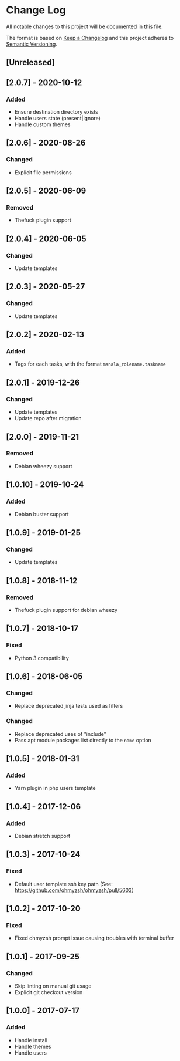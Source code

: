 # Change Log
All notable changes to this project will be documented in this file.

The format is based on [Keep a Changelog](http://keepachangelog.com/)
and this project adheres to [Semantic Versioning](http://semver.org/).

## [Unreleased]

## [2.0.7] - 2020-10-12
### Added
- Ensure destination directory exists
- Handle users state (present|ignore)
- Handle custom themes

## [2.0.6] - 2020-08-26
### Changed
- Explicit file permissions

## [2.0.5] - 2020-06-09
### Removed
- Thefuck plugin support

## [2.0.4] - 2020-06-05
### Changed
- Update templates

## [2.0.3] - 2020-05-27
### Changed
- Update templates

## [2.0.2] - 2020-02-13
### Added
- Tags for each tasks, with the format `manala_rolename.taskname`

## [2.0.1] - 2019-12-26
### Changed
- Update templates
- Update repo after migration

## [2.0.0] - 2019-11-21
### Removed
- Debian wheezy support

## [1.0.10] - 2019-10-24
### Added
- Debian buster support

## [1.0.9] - 2019-01-25
### Changed
- Update templates

## [1.0.8] - 2018-11-12
### Removed
- Thefuck plugin support for debian wheezy

## [1.0.7] - 2018-10-17
### Fixed
- Python 3 compatibility

## [1.0.6] - 2018-06-05
### Changed
- Replace deprecated jinja tests used as filters

### Changed
- Replace deprecated uses of "include"
- Pass apt module packages list directly to the `name` option

## [1.0.5] - 2018-01-31
### Added
- Yarn plugin in php users template

## [1.0.4] - 2017-12-06
### Added
- Debian stretch support

## [1.0.3] - 2017-10-24
### Fixed
- Default user template ssh key path (See: https://github.com/ohmyzsh/ohmyzsh/pull/5603)

## [1.0.2] - 2017-10-20
### Fixed
- Fixed ohmyzsh prompt issue causing troubles with terminal buffer

## [1.0.1] - 2017-09-25
### Changed
- Skip linting on manual git usage
- Explicit git checkout version

## [1.0.0] - 2017-07-17
### Added
- Handle install
- Handle themes
- Handle users
